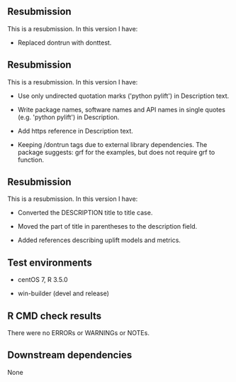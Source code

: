 ## Resubmission
This is a resubmission. In this version I have:

* Replaced dontrun with donttest.


## Resubmission
This is a resubmission. In this version I have:

* Use only undirected quotation marks ('python pylift') in
Description text.

* Write package names, software names and API names in single 
quotes (e.g. 'python pylift') in Description.

* Add https reference in Description text.

* Keeping /dontrun tags due to external library 
dependencies.  The package suggests: grf for the
examples, but does not require grf to function.


## Resubmission
This is a resubmission. In this version I have:

* Converted the DESCRIPTION title to title case.

* Moved the part of title in parentheses to the description field.

* Added references describing uplift models and metrics.


## Test environments

* centOS 7, R 3.5.0

* win-builder (devel and release)

## R CMD check results
There were no ERRORs or WARNINGs or NOTEs.

## Downstream dependencies
None
